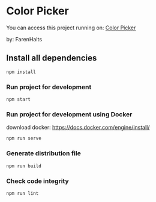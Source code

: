 # Color Picker
You can access this project running on: [Color Picker](https://color-picker-farenhalts.herokuapp.com)

by: FarenHalts

## Install all dependencies
```
npm install
```

### Run project for development
```
npm start
```

### Run project for development using Docker
download docker: https://docs.docker.com/engine/install/
```
npm run serve
```

### Generate distribution file
```
npm run build
```

### Check code integrity
```
npm run lint
```
